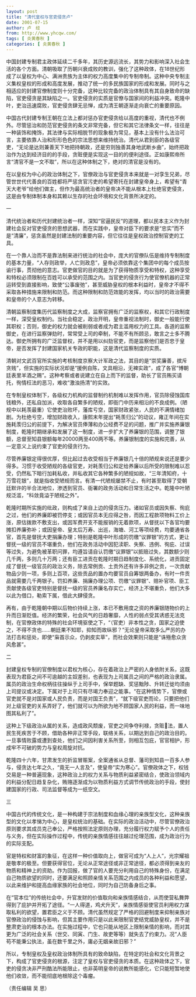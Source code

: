 ```yaml
---
layout: post
title: "清代皇权与官吏侵贪卢"
date: 2001-07-15
author: 卢　经
from: http://www.yhcqw.com/
tags: [ 炎黄春秋 ]
categories: [ 炎黄春秋 ]
---
```





中国封建专制君主政体延续二千多年，其历史源远流长，其势力和影响深入社会生活的各个方面。清朝吸取了历朝兴衰成败的教训，强化了这种政体，在18世纪形成了以皇权为中心、满洲贵族为主体的权力高度集中的专制帝制。这种中央专制主义集权皇权的形成和高度发展，推动了统一的多民族国家的形成和发展。同时与之相适应的封建官僚制度则十分完备，这种比较完备的政治体制具有其自身致命的缺陷，官吏侵贪是其缺陷之一。官吏侵贪的实质是官僚与国家间的利益冲突。乾隆中叶，吏治迅速腐败，官吏侵贪肆无忌惮，成为清王朝逐渐走向衰亡的重要原因。


中国古代封建专制王朝在立法上都对惩办官吏侵贪给以高度的重视，清代也不例外。尽管惩治和防范官吏侵贪的条文非常完备，但它和其它法律条文一样，往往是一种装饰和掩饰，其法律与实际相脱节的现象极为常见，基本上没有什么法治可言，主要依靠人治和形形色色的宗法思想来维持统治。清代从君到臣的各级官吏，“无论是达则兼善天下地把持朝政，还是穷则独善其身地武断乡曲”，始终把政治作为达到经济目的的手段，贪赃便是实现这一目的的便利途径。正如康熙帝所言“清官不是一文不取”，所以在这种体制之下，绝对的清官是没有的。


在以皇权为中心的政治体制之下，官僚政治与官吏侵贪本来就是一对孪生兄弟，尽管世世代代善良的百姓都将严惩贪官污吏的希望寄托在封建皇帝身上，希望有“青天大老爷”给他们做主，但作为最高统治者的皇帝决不能从根本上杜绝官吏侵贪，这是由专制体制本身和其赖以生存的社会环境和文化背景所决定的。

一


清代统治者和历代封建统治者一样，深知“官逼民反”的道理，都以民本主义作为封建社会反对官吏侵贪的思想武器，而在实践中，皇帝对臣下的要求是“忠实”而不是“清廉”，惩贪虽然是封建法制的重要内容，但它往往是皇权政治控制官吏的工具。


在一个靠人治而不是靠法制来进行统治的社会中，庞大的官僚队伍是维持专制制度的基本力量，“人存则政举，人亡则政息”，皇帝必须依靠这个集团中的每个成员按谕行事，贯彻他的意志。官吏做官的目的就是为了获得物质享受和特权，这种享受和特权必须限制在百姓可以承受的范围之内。当官吏的侵贪行为使官僚机器的正常运转受到直接影响，致使“公事废弛”，甚至威胁皇权的根本利益时，皇帝才不得不采取各种措施来限制和防范。而这种限制和防范效能的发挥，均以当时的政治需要和皇帝的个人意志为转移。


清朝监察制度集历代监察制度之大成，监察官拥有广泛的监察权，和其它行政制度一样，深受皇权制约。当社会稳定，政治开明，皇帝重视法制时，御史一般能行使其职权；否则，御史的权力就会被削弱或者成为君主滥用权力的工具。各道的监察御史，在进行监察弹劾时，常常受上司的牵制，不能不有所顾忌，敢言之士多不腾达。御史所拥有的广泛监督权，并不是用以纠劾官吏，而是监察他们是否忠于皇帝，是否发挥了封建国家机关专政的职能，这是清代监察制度的实质。


清朝对文武百官所实施的考核制度京察大计军政之法，其目的是“崇奖廉善，摈斥贪贱”，但实施的实际状况却是“援例自陈，文具相沿，无裨实政”，成了各官“博朝廷表里羊酒之赐”。这种考察或者说建立在自上而下的监督，助长了官员贿买请托，徇情枉法的恶习，难收“激浊扬清”的实效。


在专制皇权体制下，各级权力机构的监督制约机制难以发挥作用，官员除侵蚀国库钱粮外，还私自加派，收取各自繁多的陋规，即衙门中历来相沿的不良成例。（陋规中以耗羡最重）它使吏治败坏，藩库亏空，国家财政紧张，人民的不满情绪加剧。为杜绝亏空，增加财政收入，康熙末年提出“耗羡归公”的动议，雍正年间在实施耗羡归公的前提下，为解决官员俸薄和办公经费不足的问题，推广并实施养廉银制度，乾隆时期继承和发展了这一制度，进一步扩大了养廉银的范围，调整了银额，总督至知县银额每年20000两至400两不等。养廉银制度的实施和完善，从一定意义上说约束了官吏的侵贪行为。


尽管养廉银定得很优厚，但比起过去收受相当于养廉银几十倍的陋规来说还是要少得多。习惯于收受陋规的各级官吏，对耗羡归公和定给养廉以后所受的限制难以忍受，仍然私下暗行加耗私收，并私收其它各种繁多的陋规如故，“三年清知府，十万雪花银”，就是指收受陋规而言。有清一代陋规屡禁不止，有时甚至取得了受朝廷默许的半合法地位，渗透到官员、衙署的政务活动和日常生活之中。乾隆中叶陋规泛滥，“科敛竟溢于陋规之外”。


乾隆时期所实施的纰政，则构成了来自上边的侵贪压力。诸如官员或因失察、徇庇之过，他们的养廉即被罚停支；或因官员本无应得之咎，而因工程款项物料工价上涨，原估拨款不敷支出，或因军费开支不能报销的无着款项，从督抚以下各官均要摊扣养廉弥补；或因皇帝、皇太后万寿、出巡，海塘、河工等项经费，均要通省各官，首先是督抚大吏捐廉办理；特别是乾隆中叶形成的罚缴“议罪银”的方式，更让督抚一级的官员不堪重负，他们在政务活动中因犯渎职、失察、违例、徇庇、过误等过失，为避免被革职问罪，均遵旨请自认罚缴“议罪银”以抵赔过失，其数额少则几千两，多则几十万两；还有臣工进贡在乾隆时期日趋制度化、系统化，进贡固定成了督抚一级官员的政治义务，除去常例贡、土贡外还有许多非例之贡，一次贡献物品少则一项，多则上百项，这些贡品的置办均要官员自筹银两备办，有时一件贡品就需要几千两银子。罚扣养廉、捐廉办理公项、罚缴“议罪银”、赔补官项、臣工贡献使各级官吏特别是督抚一级的官员养廉名存实亡，经济上不堪重负，他们大多以此为借口，勒索下属，借此大肆侵贪。


再有，由于乾隆朝中期以后物价持续上涨，本已不敷用度之资的养廉银随物价的上升而日渐贬值。经济的繁荣，社会风气的日趋奢靡，人性的弱点受其诱惑无法克制，在官僚政体的特殊的社会环境驱使之下，“（官吏）非本性之贪，国家之迫使之，不得不贪也……朝廷果不知耶，抑知而故纵邪？”无论皇帝采取多么严厉的办法打击和惩处，即使“枭首示众，仍剥皮实草”，而社会效果则只能是“诛殛愈众贪风愈甚”。

二


封建皇权专制的官僚制度以君权为核心，存在着政治上严密的人身依附关系，这既表现为君臣之间不可逾越的主奴差别，也表现为上司属员之间的严格的政治隶属。属员的政治生命权柄往往操纵于上司手中，保举题缺、奖惩黜陟、升转迁徙均须由上司提议或决定。下属对于上司只有尽竭力奉迎之能事。“在这种情势下，官僚或官吏就不是对国家或人民负责，而是对国王负责”，“就下级官吏而论，只要把他们对上级官吏的关系弄好了，他们就可以为所欲为地不顾国家人民的利益，而一味地图其私利了”。


这种上下级政治从属的关系，造成政风颓废，官吏之间争夺利禄，贪赃法，置人民生死疾苦于不顾，借助各种非正常手段，联络关系，以期达到自己的政治目的。一旦事情败露或遭到查处，他们之间因利害关系所至，则相互包庇，官官相护，形成牢不可破的势力与皇权周旋对抗。


乾隆四十六年，甘肃发生的折监冒赈案，全案通省从总督、藩司到知县一百多人参与，侵贪达七年之久，“竟无一人言及”，使皇帝“实为寒心”。官僚政体之下，权钱交易是一种普遍现象，这种政治上的权力关系与物质利益紧密结合，使政治领域内的利益分配日趋复杂化，贿赂逐渐成为以物质利益方式调节传统政治的手段，使封建国家的行政、司法监督等成为一纸空文。

三


中国古代的传统文化，是一种构建于宗法制度和血缘心理的亲族型文化，这种亲族型的文化以孝悌为中心，是皇权统治的基础。在实际的政治活动中，尽管官僚政治原则要求其成员克己奉公，严格按照法定原则办理，充分履行权力赋予个人的责任与义务，但在实际操作过程中，传统的亲族情感往往越过伦理范围，成为政治行为的实际支配。


官是特权和财富的象征，在这样一种价值取向上，做官可成为“人上人”，光宗耀祖是敬孝的极至。但要获得官位，无论从正常途径或非正常途径，都必须得到亲友的物质和精神上的资助。作为回报，做了官的人要充分利用自己的特殊身份，在满足自己物质欲望的同时，还要满足和照顾亲情关系范围之内成员的各种利益和愿望，以此来维护和提高血缘家族的社会地位，同时为自己防备身后之事。


在“官本位”的传统社会中，升官发财的价值取向和亲族情感结合，从而使营私舞弊得到了庇护并开拓了途径。“一人得道，鸡犬升天”，亲族情感驱使官员利用权力谋取私利的欲望，置君臣之义于不顾。清代虽然规定了严格的回避制度来抑制亲族对官僚政治的侵蚀与影响，但其主要作用只是以此来限制官吏结党威胁皇权，并不是整肃吏治的根本办法。在实施过程中，它也只能从地区上限制亲情的影响，而对其更为广泛的社会关系（世交、同寅、门生、故吏等等）就失去了约束力。况“人臣苟不能秉公执法，虽在数千里之外，庸必无姻亲故旧邪？”


所以，专制皇权及皇权政治体制所具有的致命缺陷，在特定的社会和文化背景之下，构成了官吏侵贪的根源，注定了皇权与官吏侵贪的本质。在这种政体之下，官吏的侵贪决非严刑酷法所能限止，也非英明皇帝的说教所能感化，它只能短暂地使他们收敛，而不能彻底地根除这个毒瘤。

（责任编辑 吴 思）


